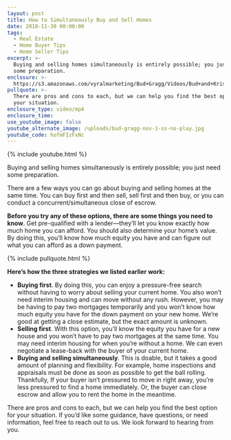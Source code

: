```yaml
---
layout: post
title: How to Simultaneously Buy and Sell Homes
date: 2018-11-30 00:00:00
tags:
  - Real Estate
  - Home Buyer Tips
  - Home Seller Tips
excerpt: >-
  Buying and selling homes simultaneously is entirely possible; you just need
  some preparation.
enclosure: >-
  https://s3.amazonaws.com/vyralmarketing/Bud+Gragg/Videos/Bud+and+Kristin+Gragg+-+How+to+Simultaneously+Buy+and+Sell+Homes.mp4
pullquote: >-
  There are pros and cons to each, but we can help you find the best option for
  your situation.
enclosure_type: video/mp4
enclosure_time:
use_youtube_image: false
youtube_alternate_image: /uploads/bud-gragg-nov-1-ss-no-play.jpg
youtube_code: hofmFIzFxNc
---
```


{% include youtube.html %}

Buying and selling homes simultaneously is entirely possible; you just need some preparation.

There are a few ways you can go about buying and selling homes at the same time. You can buy first and then sell, sell first and then buy, or you can conduct a concurrent/simultaneous close of escrow.

**Before you try any of these options, there are some things you need to know**. Get pre-qualified with a lender—they’ll let you know exactly how much home you can afford. You should also determine your home’s value. By doing this, you’ll know how much equity you have and can figure out what you can afford as a down payment.

{% include pullquote.html %}

**Here’s how the three strategies we listed earlier work:**

* **Buying first**. By doing this, you can enjoy a pressure-free search without having to worry about selling your current home. You also won’t need interim housing and can move without any rush. However, you may be having to pay two mortgages temporarily and you won’t know how much equity you have for the down payment on your new home. We’re good at getting a close estimate, but the exact amount is unknown.
* **Selling first**. With this option, you’ll know the equity you have for a new house and you won’t have to pay two mortgages at the same time. You may need interim housing for when you’re without a home. We can even negotiate a lease-back with the buyer of your current home.
* **Buying and selling simultaneously**. This is doable, but it takes a good amount of planning and flexibility. For example, home inspections and appraisals must be done as soon as possible to get the ball rolling. Thankfully, If your buyer isn’t pressured to move in right away, you’re less pressured to find a home immediately. Or, the buyer can close escrow and allow you to rent the home in the meantime.

There are pros and cons to each, but we can help you find the best option for your situation. If you’d like some guidance, have questions, or need information, feel free to reach out to us. We look forward to hearing from you.